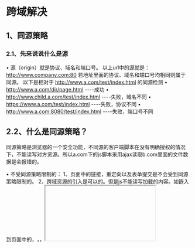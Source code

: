# 跨域解决

## 1、同源策略

### 2.1、先来说说什么是源

•	源（origin）就是协议、域名和端口号。
以上url中的源就是：http://www.company.com:80
若地址里面的协议、域名和端口号均相同则属于同源。
以下是相对于 http://www.a.com/test/index.html 的同源检测
•	http://www.a.com/dir/page.html ----成功
•	http://www.child.a.com/test/index.html ----失败，域名不同
•	https://www.a.com/test/index.html ----失败，协议不同
•	http://www.a.com:8080/test/index.html ----失败，端口号不同

## 2.2、什么是同源策略？

同源策略是浏览器的一个安全功能，不同源的客户端脚本在没有明确授权的情况下，不能读写对方资源。所以a.com下的js脚本采用ajax读取b.com里面的文件数据是会报错的。

•	不受同源策略限制的：
1、页面中的链接，重定向以及表单提交是不会受到同源策略限制的。
2、跨域资源的引入是可以的。但是js不能读写加载的内容。如嵌入到页面中的<script src="..."></script>，<img>，<link>，<iframe>等。

## 2、跨域

### 2.1、什么是跨域

 受前面所讲的浏览器同源策略的影响，不是同源的脚本不能操作其他源下面的对象。想要操作另一个源下的对象是就需要跨域。 

### 2.2解决方法

#### 降域 document.domain 

同源策略认为域和子域属于不同的域，如：

 child1.a.com 与 a.com， 

child1.a.com 与 child2.a.com， 

xxx.child1.a.com 与 child1.a.com 

两两不同源，可以通过设置 document.damain='a.com'，浏览器就会认为它们都是同一个源。想要实现以上任意两个页面之间的通信，两个页面必须都设置documen.damain='a.com'。 

此方式的特点： 

1.	只能在父域名与子域名之间使用，且将 xxx.child1.a.com域名设置为a.com后，不能再设置成child1.a.com。 

	.	存在安全性问题，当一个站点被攻击后，另一个站点会引起安全漏洞。 
	.	这种方法只适用于 Cookie 和 iframe 窗口。 

#### JSONP跨域 

SONP和JSON并没有什么关系！
JSONP的原理：（举例：a.com/jsonp.html想得到b.com/main.js中的数据）在a.com的jsonp.html里创建一个回调函数xxx，动态添加<script>元素，向服务器发送请求，请求地址后面加上查询字符串，通过callback参数指定回调函数的名字。请求地址为http://b.com/main.js?callback=xxx。在main.js中调用这个回调函数xxx，并且以JSON数据形式作为参数传递，完成回调。我们来看看代码：
•	// a.com/jsonp.html中的代码
• 

```js
 function addScriptTag(src) { 
    var script = document.createElement('script'); 
     script.setAttribute("type","text/javascript"); 
     script.src = src; 
     document.body.appendChild(script);
     }
     window.onload = function () { 
     addScriptTag('http://b.com/main.js?callback=foo');
    } //window.onload是为了让页面加载完成后再执行
    function foo(data) { 
    console.log(data.name+"欢迎您");
    };
```

Jquery的JSONP

```js
$.ajax({
                     url: "http://localhost:9090/student",
                     type: "GET",
                     dataType: "jsonp",  //指定服务器返回的数据类型
                     jsonp: "theFunction",   //指定参数名称
                     jsonpCallback: "showData",  //指定回调函数名称
                     success: function (data) {
                         console.info("调用success");
                     }
                 });
```

//b.com/main.js中的代码
foo({name:"hl"})
这样便实现了跨域的参数传递。

采用jsonp跨域也存在问题：

1. 使用这种方法，只要是个网站都可以拿到b.com里的数据，存在安全性问题。需要网站双方商议基础token的身份验证，这里不详述。

	.	只能是GET，不能POST。

3. 可能被注入恶意代码，篡改页面内容，可以采用字符串过滤来规避此问题。

#### CORS跨域资源共享

##### 简介

CORS需要浏览器和服务器同时支持。目前，**IE浏览器不能低于IE10。**其他所有浏览器都支持该功能  整个CORS通信过程，都是浏览器自动完成，不需要用户参与。对于开发者来说，CORS通信与同源的AJAX通信没有差别，代码完全一样。浏览器一旦发现AJAX请求跨源，就会自动添加一些附加的头信息，有时还会多出一次附加的请求，但用户不会有感觉。  因此，实现CORS通信的关键是**服务器**。只要服务器实现了CORS接口，就可以跨源通信。 

##### 两种请求

浏览器将CORS请求分成两类：简单请求（simple request）和非简单请求（not-so-simple request）  - 只要同时满足以下两大条件，就属于简单请求。 

（1) 请求方法是以下三种方法之一：  HEAD  GET  POST  

（2）请求头中的Content-Type请求头的值是下列之一  application/x-www-form-urlencoded、multipart/form-data、text/plain  

（3）满足以上两个条件且未设置自定义请求头或者xhr.upload 里面未添加事件监听 

- 凡是不同时满足上面三个条件，就属于非简单请求。
- 浏览器对这两种请求的处理，是不一样的。

##### 简单请求

对于简单请求，浏览器直接发出CORS请求。具体来说，就是在头信息之中，增加一个Origin字段。 

```
Host:media.xxxx.com
Origin:http://newsky.xxxx.com
```

> 如果Origin指定的源，不在许可范围内，服务器会返回一个正常的HTTP回应。浏览器发现，这个回应的头信息没有包含Access-Control-Allow-Origin字段，就知道出错了，从而抛出一个错误，被XMLHttpRequest的onerror回调函数捕获 

如果Origin指定的域名在许可范围内，服务器返回的响应，会多出几个头信息字段。 

```
Access-Control-Allow-Credentials:true
Access-Control-Allow-Origin:http://localcube.mogujie.org
Access-Control-Expose-Headers:Access-Control-Allow-Origin,Access-Control-Allow-Credentials
Content-Type:application/json;charset=UTF-8
```

上面的头信息之中，有三个与CORS请求相关的字段，都以Access-Control-开头  

（1）**Access-Control-Allow-Origin**  该字段是必须的。它的值要么是请求时Origin字段的值，要么是一个*，表示接受任意域名的请求。  

（2）**Access-Control-Allow-Credentials**  该字段可选。它的值是一个布尔值，表示是否允许发送Cookie。默认情况下，Cookie不包括在CORS请求之中。设为true，即表示服务器明确许可，Cookie可以包含在请求中，一起发给服务器。这个值也只能设为true，如果服务器不要浏览器发送Cookie，删除该字段即可。  

（3**）Access-Control-Expose-Headers**  该字段可选。CORS请求时，XMLHttpRequest对象的getResponseHeader()方法只能拿到6个基本字段：Cache-Control、Content-Language、Content-Type、Expires、Last-Modified、Pragma。如果想拿到其他字段，就必须在Access-Control-Expose-Headers里面指定。上面的例子指定，getResponseHeader(‘Access-Control-Allow-Origin’)可以返回Access-Control-Allow-Origin字段的值。 

##### withCredentials 属性

上面说到，CORS请求默认不发送Cookie和HTTP认证信息。如果要把Cookie发到服务器，一方面要服务器同意，指定Access-Control-Allow-Credentials字段 

```
Access-Control-Allow-Credentials: true
```

另一方面，开发者必须在AJAX请求中打开withCredentials属性 

```
var xhr = new XMLHttpRequest();
xhr.withCredentials = true;
```

否则，即使服务器同意发送Cookie，浏览器也不会发送。或者，服务器要求设置Cookie，浏览器也不会处理。  但是，如果省略withCredentials设置，有的浏览器还是会一起发送Cookie。这时，可以显式关闭withCredentials。 

```
xhr.withCredentials = false;
```

需要注意的是，**如果要发送Cookie，Access-Control-Allow-Origin就不能设为星号**，必须指定明确的、与请求网页一致的域名。同时，Cookie依然遵循同源政策，只有用服务器域名设置的Cookie才会上传，其他域名的Cookie并不会上传，且（跨源）原网页代码中的document.cookie也无法读取服务器域名下的Cookie。 

##### 非简单请求

##### 预检请求

非简单请求是那种对服务器有特殊要求的请求，比如请求方法是PUT或DELETE，或者Content-Type字段的类型是application/json。

非简单请求的CORS请求，会在正式通信之前，增加一次HTTP查询请求，称为”预检”请求（preflight）。 
浏览器先询问服务器，当前网页所在的域名是否在服务器的许可名单之中，以及可以使用哪些HTTP动词和头信息字段。只有得到肯定答复，浏览器才会发出正式的XMLHttpRequest请求，否则就报错。 
下面是一段浏览器的JavaScript脚本。

```js
var url = 'url';
var xhr = new XMLHttpRequest();
xhr.open('PUT', url, true);
xhr.setRequestHeader('Access-Control-Allow-Headers', 'X-PINGOTHER');
xhr.send();
```

上面代码中，HTTP请求的方法是PUT，并且发送一个自定义头信息Access-Control-Allow-Headers。  浏览器发现，这是一个非简单请求，就自动发出一个”预检”请求，要求服务器确认可以这样请求。下面是这个”预检”请求的HTTP头信息。 

```
OPTIONS /cors HTTP/1.1
Origin: xxx
Access-Control-Request-Method: OPTIONS
Access-Control-Request-Headers: X-PINGOTHER
Host: xxx
User-Agent: Mozilla/5.0...
```

“预检”请求用的请求方法是OPTIONS，表示这个请求是用来询问的。头信息里面，关键字段是Origin，表示请求来自哪个源。  除了Origin字段，”预检”请求的头信息包括两个特殊字段。  

（1）Access-Control-Request-Method  该字段是必须的，用来列出浏览器的CORS请求会用到哪些HTTP方法，上例是PUT。  

（2）Access-Control-Request-Headers  该字段是一个逗号分隔的字符串，指定浏览器CORS请求会额外发送的头信息字段，上例是X-Custom-Header。 

预检请求的回应

服务器收到”预检”请求以后，检查了**Origin、Access-Control-Request-Method和Access-Control-Request-Headers**字段以后，确认允许跨源请求，就可以做出回应。 

```
Access-Control-Allow-Credentials:true
Access-Control-Allow-Headers:access-control-allow-headers
Access-Control-Allow-Methods:POST,OPTIONS
Access-Control-Allow-Origin:http://newsky.xxxx.com
Access-Control-Max-Age:1800
Allow:GET, HEAD, POST, PUT, DELETE, TRACE, OPTIONS, PATCH
```

上面的HTTP回应中，关键的是Access-Control-Allow-Origin字段，表示[http://newsky.xxxx.com](http://newsky.xxxx.com/)可以请求数据。该字段也可以设为星号，表示同意任意跨源请求。 

```
Access-Control-Allow-Origin: *
```

如果浏览器否定了”预检”请求，会返回一个正常的HTTP回应，但是没有任何CORS相关的头信息字段。这时，浏览器就会认定，服务器不同意预检请求，因此触发一个错误，被XMLHttpRequest对象的onerror回调函数捕获。控制台会打印出如下的报错信息 

```
XMLHttpRequest cannot loadhttp://newsky.xxxx.com
Origin http://newsky.xxxx.com is not allowed by Access-Control-Allow-Origin.
```

（1）Access-Control-Allow-Methods  该字段必需，它的值是逗号分隔的一个字符串，表明服务器支持的所有跨域请求的方法。注意，返回的是所有支持的方法，而不单是浏览器请求的那个方法。这是为了避免多次”预检”请求。  

（2）Access-Control-Allow-Headers  如果浏览器请求包括Access-Control-Request-Headers字段，则Access-Control-Allow-Headers字段是必需的。它也是一个逗号分隔的字符串，表明服务器支持的所有头信息字段，不限于浏览器在”预检”中请求的字段。  

（3）Access-Control-Allow-Credentials  该字段与简单请求时的含义相同。  

（4）**Access-Control-Max-Age**  该字段可选，用来指定本次预检请求的有效期，单位为秒。上面结果中，有效期是1800S，即允许缓存该条回应1800S，在此期间，**不用发出另一条预检请**求。 

##### 浏览器的正常请求和回应

一旦服务器通过了”预检”请求，以后每次浏览器正常的CORS请求，就都跟简单请求一样，会有一个Origin头信息字段。服务器的回应，也都会有一个Access-Control-Allow-Origin头信息字段。 

##### 与JSONP的比较

CORS与JSONP的使用目的相同，但是比JSONP更强大:  

JSONP只支持GET请求，CORS支持所有类型的HTTP请求 

 JSONP的优势在于支持老式浏览器 

#### HTML5 postMessage解决跨域，跨窗口传递

平时做web开发的时候关于消息传递，除了客户端与服务器传值还有几个经常会遇到的问题

1.页面和其打开的新窗口的数据传递

2.多窗口之间消息传递

3.页面与嵌套的iframe消息传递

4.上面三个问题的跨域数据传递

##### postMessage()

这些问题都有一些解决办法，但html5引入的message的API可以更方便、有效、安全的解决这些难题。postMessage()方法允许来自不同源的脚本采用异步方式进行有限的通信，可以实现跨文本档、多窗口、跨域消息传递。

postMessage(data,origin)方法接受两个参数

 1.**data**:要传递的数据，html5规范中提到该参数可以是JavaScript的任意基本类型或可复制的对象，然而并不是所有浏览器都做到了这点儿，部分浏览器只能处理字符串参数，所以我们在传递参数的时候需要使用JSON.stringify()方法对对象参数序列化，在低版本IE中引用json2.js可以实现类似效果。

2.**origin**：字符串参数，指明目标窗口的源，协议+主机+端口号[+URL]，URL会被忽略，所以可以不写，这个参数是为了安全考虑，postMessage()方法只会将message传递给指定窗口，当然如果愿意也可以建参数设置为"*"，这样可以传递给任意窗口，如果要指定和当前窗口同源的话设置为"/"。

*http://test.com/index.html* 

```html
<div style="width:200px; float:left; margin-right:200px;border:solid 1px #333;">
        <div id="color">Frame Color</div>
    </div>
    <div>
        <iframe id="child" src="http://lsLib.com/lsLib.html"></iframe>
    </div>
```

我们可以在*http://test.com/index.html*通过postMessage()方法向跨域的iframe页面*http://lsLib.com/lsLib.html*传递消息 

```js
window.onload=function(){
            window.frames[0].postMessage('getcolor','http://lslib.com');
        }
```

##### 接收消息

test.com上面的页面向lslib.com发送了消息，那么在lslib.com页面上如何接收消息呢，监听window的message事件就可以

*http://lslib.com/lslib.html*

```js
window.addEventListener('message',function(e){
                if(e.source!=window.parent) return;
                var color=container.style.backgroundColor;
                window.parent.postMessage(color,'*');
            },false);
```

#### window.name

> window.name 传输技术，原本是 Thomas Frank 用于解决 cookie 的一些劣势（每个域名 4 x 20 Kb的限制、数据只能是字符串、设置和获取 cookie 语法的复杂等等）而发明的。后来 Kris Zyp 在此方法的基础上强化了 window.name 传输 ，用来解决跨域数据传输问题。
>
> window.name 的美妙之处：name值在不同的页面（甚至不同域名）加载后依旧存在，并且可以支持非常长的 name 值（2MB）。

##### **window.name 传输技术的基本原理：**  

当在浏览器中打开一个页面，或者在页面中添加一个iframe时即会创建一个对应的window对象，当页面加载另一个新的页面时，window的name属性是不会变的。这样就可以利用在页面动态添加一个iframe然后src加载数据页面，在数据页面将需要的数据赋值给window.name。然而此时承载iframe的parent页面还是不能直接访问，不在同一域下iframe的name属性，这时只需要将iframe再加载一个与承载页面同域的空白页面，即可对window.name进行数据读取 

示例

**www.test.com下a.html页：** 

```html
<!DOCTYPE html>
<html>
    <head>
        <meta charset="UTF-8">
        <title></title>
    </head>
    <body>

        <button>click!</button>

        <script type="text/javascript">

            var a=document.getElementsByTagName("button")[0];

            a.onclick=function(){                               //button添加click事件
                var inf=document.createElement("iframe");       //创建iframe
                inf.src="http://www.domain.com/window.name/b.html"+"?h=5"  //加载数据页www.domain.com/window.name/b.html同时携带参数h=5
                var body=document.getElementsByTagName("body")[0];
                body.appendChild(inf);                          //引入a页面

                inf.onload=function(){
                    inf.src='http://www.test.com/b.html'       //iframe加载完成，加载www.test.com域下边的空白页b.html
                    console.log(inf.contentWindow.name)        //输出window.name中的数据
                    body.removeChild(inf)                      //清除iframe
                }
            }

        </script>
    </body>
</html>
```

www.domain.com下b.html页： 

```html
<!DOCTYPE html>
<html>
    <head>
        <meta charset="UTF-8">
        <title></title>
    </head>
    <body>
        <a href="" target="" title="">2</a>
        <script type="text/javascript" src="../cross/jquery-2.2.3.js">

        </script>
        <script>
            var str=window.location.href.substr(-1,1);      //获取url中携带的参数值
            $.ajax({
                type:"get",
                url:"http://www.domain.com/a.php"+"?m="+str, //通过ajax将查询参数传给php页面
                async:true,
                success:function(res){
                    window.name=res                         //将接收到的查询数据赋值给window.name
                },
                error:function(){
                    window.name='error'                      //..
                }
            });
        </script>
    </body>
</html>
```

在www.test.com下a页面点击button，完美跨域获取到了www.domain.com下b页面通过ajax请求从a.php得来的数据。 

#### location.hash

如果index页面要获取远端服务器的数据，动态插入一个iframe，将iframe的src属性指向服务端地址。这时top window和包裹这个iframe的子窗口是不能通信的（同源策略），所以改变子窗口的路径就行了，将数据当做改变后的路径的hash值加在路径上，然后就能通信了（和window.name跨域几乎相同），将数据加在index页面地址的hash值上。index页面监听地址的hash值变化（html5有hashchange事件，用setInterval不断轮询判断兼容ie6/7），然后做出判断，处理数据。 

```html
<body>
  <script type="text/javascript">
    function getData(url, fn) {
      var iframe = document.createElement('iframe');
      iframe.style.display = 'none';
      iframe.src = url;

      iframe.onload = function() {
        fn(iframe.contentWindow.location.hash.substring(1));
        window.location.hash = '';
        document.body.removeChild(iframe);
      };

      document.body.appendChild(iframe);
    }

    // get data from server
    var url = 'http://localhost:8080/data.php';
    getData(url, function(data) {
      var jsondata = JSON.parse(data);
      console.log(jsondata.name + ' ' + jsondata.age);
    });
  </script>
</body>
```

当然这样做也存在很多缺点，诸如数据直接暴露在了url中，数据容量和类型都有限等…… 